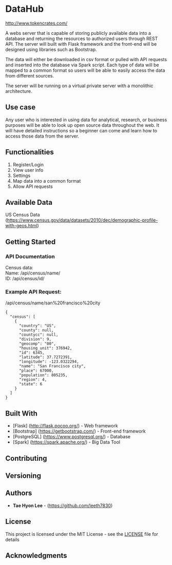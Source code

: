 # DataHub
http://www.tokencrates.com/

A webs server that is capable of storing publicly available data into a database and returning the resources to authorized users through REST API. The server will built with Flask framework and the front-end will be designed using libraries such as Bootstrap. 

The data will either be downloaded in csv format or pulled with API requests and inserted into the database via Spark script. Each type of data will be mapped to a common format so users will be able to easily access the data from different sources. 

The server will be running on a virtual private server with a monolithic architecture.

## Use case

Any user who is interested in using data for analytical, research, or business purposes will be able to look up open source data throughout the web. It will have detailed instructions so a beginner can come and learn how to access those data from the server. 

## Functionalities

1. Register/Login
2. View user info
3. Settings
4. Map data into a common format
5. Allow API requests

## Available Data

US Census Data (https://www.census.gov/data/datasets/2010/dec/demographic-profile-with-geos.html)

## Getting Started

### API Documentation  
Census data:  
Name: /api/census/name/  
ID: /api/census/id/ 

### Example API Request: 

/api/census/name/san%20francisco%20city  
```
{  
  "census": [  
    {  
      "country": "US",   
      "county": null,   
      "countycc": null,  
      "division": 9,  
      "geocomp": "00",  
      "housing_unit": 376942,  
      "id": 6345,  
      "latitude": 37.7272391,  
      "longitude": -123.0322294,  
      "name": "San Francisco city",  
      "place": 67000,  
      "population": 805235,  
      "region": 4,  
      "state": 6  
    }  
  ]  
}  
```
## Built With

* [Flask] (http://flask.pocoo.org/) - Web framework
* [Bootstrap] (https://getbootstrap.com/) - Front-end framework
* [PostgreSQL] (https://www.postgresql.org/) - Database
* [Spark] (https://spark.apache.org/) - Big Data Tool

## Contributing

## Versioning

## Authors

* **Tae Hyon Lee** - (https://github.com/leeth7830)

## License

This project is licensed under the MIT License - see the [LICENSE](LICENSE) file for details

## Acknowledgments
